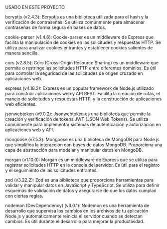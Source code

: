 USADO EN ESTE PROYECTO

bcryptjs (v2.4.3): Bcryptjs es una biblioteca utilizada para el hash y la verificación de contraseñas. Se utiliza comúnmente para almacenar contraseñas de forma segura en bases de datos.

cookie-parser (v1.4.6): Cookie-parser es un middleware de Express que facilita la manipulación de cookies en las solicitudes y respuestas HTTP. Se utiliza para analizar cookies entrantes y establecer cookies salientes de manera sencilla.

cors (v2.8.5): Cors (Cross-Origin Resource Sharing) es un middleware que permite o restringe las solicitudes HTTP entre diferentes dominios. Es útil para controlar la seguridad de las solicitudes de origen cruzado en aplicaciones web.

express (v4.18.2): Express es un popular framework de Node.js utilizado para construir aplicaciones web y API REST. Facilita la creación de rutas, el manejo de solicitudes y respuestas HTTP, y la construcción de aplicaciones web eficientes.

jsonwebtoken (v9.0.2): Jsonwebtoken es una biblioteca que permite la creación y verificación de tokens JWT (JSON Web Tokens). Se utiliza comúnmente para implementar sistemas de autenticación y autorización en aplicaciones web y API.

mongoose (v7.5.3): Mongoose es una biblioteca de MongoDB para Node.js que simplifica la interacción con bases de datos MongoDB. Proporciona una capa de abstracción para modelar y manipular datos en MongoDB.

morgan (v1.10.0): Morgan es un middleware de Express que se utiliza para registrar solicitudes HTTP en la consola del servidor. Es útil para el registro y el seguimiento de las solicitudes entrantes.

zod (v3.22.2): Zod es una biblioteca que proporciona herramientas para validar y manipular datos en JavaScript y TypeScript. Se utiliza para definir esquemas de validación de datos y asegurarse de que los datos cumplan con ciertas reglas.

nodemon (DevDependency) (v3.0.1): Nodemon es una herramienta de desarrollo que supervisa los cambios en los archivos de tu aplicación Node.js y automáticamente reinicia el servidor cuando se detectan cambios. Es útil durante el desarrollo para mejorar la productividad.